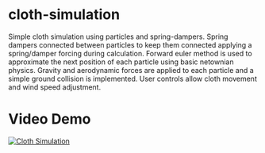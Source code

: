 # cloth-simulation
Simple cloth simulation using particles and spring-dampers. 
Spring dampers connected between particles to keep them connected applying a spring/damper forcing during calculation.
Forward euler method is used to approximate the next position of each particle using basic netownian physics.
Gravity and aerodynamic forces are applied to each particle and a simple ground collision is implemented.
User controls allow cloth movement and wind speed adjustment.

# Video Demo
[![Cloth Simulation](http://i3.ytimg.com/vi/VHM7BjwS2q0/maxresdefault.jpg)](https://youtu.be/VHM7BjwS2q0)

